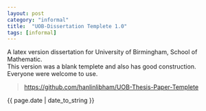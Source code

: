```yaml
---
layout: post
category: "informal"
title:  "UOB-Dissertation Templete 1.0"
tags: [informal]
---
```

A latex version dissertation for University of Birmingham, School of Mathematic.<br>
This version was a blank templete and also has good construction.<br>
Everyone were welcome to use.<br>

>https://github.com/hanlinlibham/UOB-Thesis-Paper-Templete

<p>{{ page.date | date_to_string }}</p>
